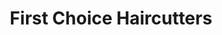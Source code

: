 ---
title: "First Choice Haircutters"
url: /waterloo/first-choice-haircutters-university-avenue-west/
shop: vacant
---